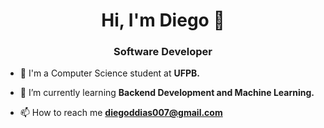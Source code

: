 <h1 align="center">Hi, I'm Diego 👋</h1>
<h3 align="center">Software Developer</h3>

- 📝 I'm a Computer Science student at **UFPB.**

- 🌱 I’m currently learning **Backend Development and Machine Learning.**

- 📫 How to reach me **diegoddias007@gmail.com**

<p align="left">
</p>
